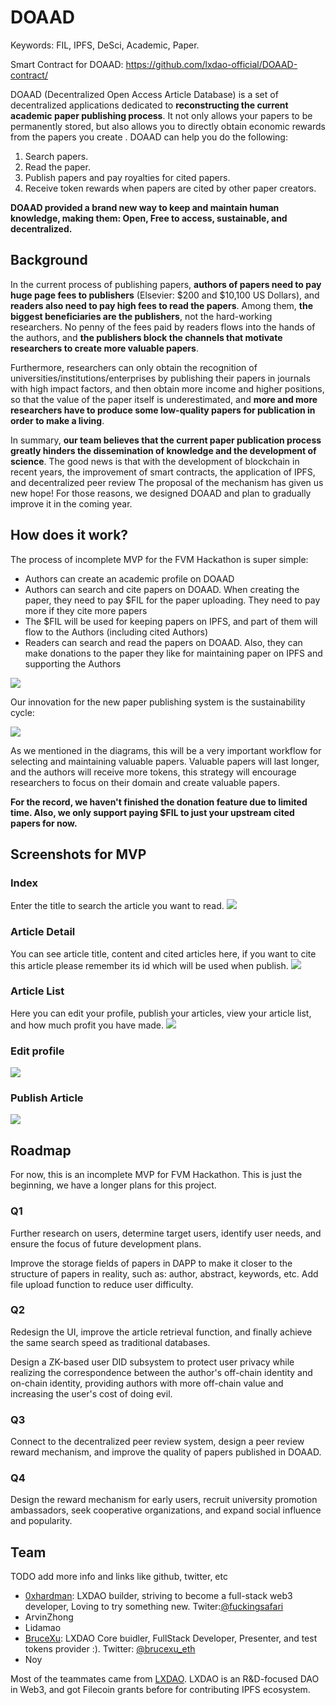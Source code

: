 # DOAAD

Keywords: FIL, IPFS, DeSci, Academic, Paper.

Smart Contract for DOAAD: <https://github.com/lxdao-official/DOAAD-contract/>

DOAAD (Decentralized Open Access Article Database) is a set of decentralized applications dedicated to **reconstructing the current academic paper publishing process**. It not only allows your papers to be permanently stored, but also allows you to directly obtain economic rewards from the papers you create . DOAAD can help you do the following:

1. Search papers.
2. Read the paper.
3. Publish papers and pay royalties for cited papers.
4. Receive token rewards when papers are cited by other paper creators.

**DOAAD provided a brand new way to keep and maintain human knowledge, making them: Open, Free to access, sustainable, and decentralized.**

## Background

In the current process of publishing papers, **authors of papers need to pay huge page fees to publishers** (Elsevier: $200 and $10,100 US Dollars), and **readers also need to pay high fees to read the papers**. Among them, **the biggest beneficiaries are the publishers**, not the hard-working researchers. No penny of the fees paid by readers flows into the hands of the authors, and **the publishers block the channels that motivate researchers to create more valuable papers**.

Furthermore, researchers can only obtain the recognition of universities/institutions/enterprises by publishing their papers in journals with high impact factors, and then obtain more income and higher positions, so that the value of the paper itself is underestimated, and **more and more researchers have to produce some low-quality papers for publication in order to make a living**.

In summary, **our team believes that the current paper publication process greatly hinders the dissemination of knowledge and the development of science**. The good news is that with the development of blockchain in recent years, the improvement of smart contracts, the application of IPFS, and decentralized peer review The proposal of the mechanism has given us new hope! For those reasons, we designed DOAAD and plan to gradually improve it in the coming year.

## How does it work?

The process of incomplete MVP for the FVM Hackathon is super simple:

- Authors can create an academic profile on DOAAD
- Authors can search and cite papers on DOAAD. When creating the paper, they need to pay $FIL for the paper uploading. They need to pay more if they cite more papers
- The $FIL will be used for keeping papers on IPFS, and part of them will flow to the Authors (including cited Authors)
- Readers can search and read the papers on DOAAD. Also, they can make donations to the paper they like for maintaining paper on IPFS and supporting the Authors

![](diagrams/1.png)

Our innovation for the new paper publishing system is the sustainability cycle:

![](diagrams/2.png)

As we mentioned in the diagrams, this will be a very important workflow for selecting and maintaining valuable papers. Valuable papers will last longer, and the authors will receive more tokens, this strategy will encourage researchers to focus on their domain and create valuable papers.

**For the record, we haven't finished the donation feature due to limited time. Also, we only support paying $FIL to just your upstream cited papers for now.**

## Screenshots for MVP

### Index

Enter the title to search the article you want to read.
![](diagrams/index.png)

### Article Detail

You can see article title, content and cited articles here, if you want to cite this article please remember its id which will be used when publish.
![](diagrams/article-detail.png)

### Article List

Here you can edit your profile, publish your articles, view your article list, and how much profit you have made.
![](diagrams/article-list.png)

### Edit profile

![](diagrams/edit-profile.png)

### Publish Article

![](diagrams/publish-article.png)

## Roadmap

For now, this is an incomplete MVP for FVM Hackathon. This is just the beginning, we have a longer plans for this project.

### Q1

Further research on users, determine target users, identify user needs, and ensure the focus of future development plans.

Improve the storage fields of papers in DAPP to make it closer to the structure of papers in reality, such as: author, abstract, keywords, etc. Add file upload function to reduce user difficulty.

### Q2

Redesign the UI, improve the article retrieval function, and finally achieve the same search speed as traditional databases.

Design a ZK-based user DID subsystem to protect user privacy while realizing the correspondence between the author's off-chain identity and on-chain identity, providing authors with more off-chain value and increasing the user's cost of doing evil.

### Q3

Connect to the decentralized peer review system, design a peer review reward mechanism, and improve the quality of papers published in DOAAD.

### Q4

Design the reward mechanism for early users, recruit university promotion ambassadors, seek cooperative organizations, and expand social influence and popularity.

## Team

TODO add more info and links like github, twitter, etc

- [0xhardman](https://github.com/): LXDAO builder, striving to become a full-stack web3 developer, Loving to try something new. Twiter:[@fuckingsafari](https://twitter.com/fuckingsafari)
- ArvinZhong
- Lidamao
- [BruceXu](https://github.com/brucexu-eth): LXDAO Core buidler, FullStack Developer, Presenter, and test tokens provider :). Twitter: [@brucexu_eth](https://twitter.com/brucexu_eth)
- Noy

Most of the teammates came from [LXDAO](https://lxdao.io/). LXDAO is an R&D-focused DAO in Web3, and got Filecoin grants before for contributing IPFS ecosystem.
